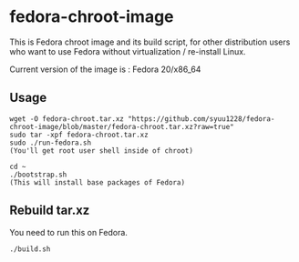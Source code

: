 fedora-chroot-image
=================

This is Fedora chroot image and its build script, for other distribution users who want to use Fedora without virtualization / re-install Linux.

Current version of the image is : Fedora 20/x86_64

Usage
-----------

```
wget -O fedora-chroot.tar.xz "https://github.com/syuu1228/fedora-chroot-image/blob/master/fedora-chroot.tar.xz?raw=true"
sudo tar -xpf fedora-chroot.tar.xz
sudo ./run-fedora.sh
(You'll get root user shell inside of chroot)

cd ~
./bootstrap.sh
(This will install base packages of Fedora)
```

Rebuild tar.xz
--------------
You need to run this on Fedora.
```
./build.sh
```
